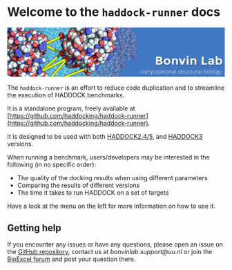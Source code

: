 # Welcome to the `haddock-runner` docs

![image](./banner_home-mini.jpg)

The `haddock-runner` is an effort to reduce code duplication and to streamline
the execution of HADDOCK benchmarks.

It is a standalone program, freely available at [https://github.com/haddocking/haddock-runner](https://github.com/haddocking/haddock-runner).

It is designed to be used with both [HADDOCK2.4/5](/software/haddock2.4), and
[HADDOCK3](/software/haddock3) versions.

When running a benchmark, users/developers may be interested in the following
(in no specific order):

- The quality of the docking results when using different parameters
- Comparing the results of different versions
- The time it takes to run HADDOCK on a set of targets

Have a look at the menu on the left for more information on how to use it.

## Getting help

If you encounter any issues or have any questions, please open an issue on the
[GitHub repository](https://github.com/haddocking/haddock-runner), contact us at _bonvinlab.support@uu.nl_ or join the [BioExcel forum](https://ask.bioexcel.eu) and post your question there.
